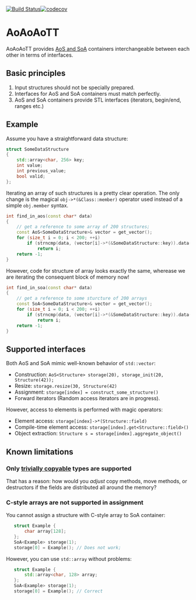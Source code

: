 [![Build Status](https://travis-ci.com/pavelkryukov/AoAoAoTT.svg?branch=master)](https://travis-ci.com/pavelkryukov/AoAoAoTT)[![codecov](https://codecov.io/gh/pavelkryukov/aoaoaott/branch/master/graph/badge.svg)](https://codecov.io/gh/pavelkryukov/aoaoaott)

# AoAoAoTT

AoAoAoTT provides [AoS and SoA](https://en.wikipedia.org/wiki/AOS_and_SOA) containers interchangeable between each other in terms of interfaces.

## Basic principles

1. Input structures should not be specially prepared.
2. Interfaces for AoS and SoA containers must match perfectly.
3. AoS and SoA containers provide STL interfaces (iterators, begin/end, ranges etc.)

## Example

Assume you have a straightforward data structure:

```c++
struct SomeDataStructure
{
    std::array<char, 256> key;
    int value;
    int previous_value;
    bool valid;
};
```

Iterating an array of such structures is a pretty clear operation. The only change is the magical `obj->*(&Class::member)` operator used instead of a simple `obj.member` syntax.
```c++
int find_in_aos(const char* data)
{
    // get a reference to some array of 200 structures;
    const AoS<SomeDataStructure>& vector = get_vector();
    for (size_t i = 0; i < 200; ++i)
        if (strncmp(data, (vector[i]->*(&SomeDataStructure::key)).data(), 256) == 0)
            return i;
    return -1;
}
```

However, code for structure of array looks exactly the same, wherease we are iterating the consequent block of memory now!
```c++
int find_in_soa(const char* data)
{
    // get a reference to some sturcture of 200 arrays
    const SoA<SomeDataStructure>& vector = get_vector();
    for (size_t i = 0; i < 200; ++i)
        if (strncmp(data, (vector[i]->*(&SomeDataStructure::key)).data(), 256) == 0)
            return i;
    return -1;
}
```

## Supported interfaces

Both AoS and SoA mimic well-known behavior of `std::vector`:

* Construction: `AoS<Structure> storage(20), storage_init(20, Structure(42));`
* Resize: `storage.resize(30, Structure(42)`
* Assignment: `storage[index] = construct_some_structure()`
* Forward iterators (Random access iterators are in progress).

However, access to elements is performed with magic operators:
* Element access: `storage[index]->*(Structure::field)`
* Compile-time element access: `storage[index].get<Structure::field>()` 
* Object extraction: `Structure s = storage[index].aggregate_object()`

## Known limitations

### Only [trivially copyable](https://en.cppreference.com/w/cpp/named_req/TriviallyCopyable) types are supported

That has a reason: how would you _adjust_ copy methods, move methods, or destructors if the fields are distributed all around the memory?

### C-style arrays are not supported in assignment

You cannot assign a structure with C-style array to SoA container:

```c++
   struct Example {
       char array[128];
   };
   SoA<Example> storage(1);
   storage[0] = Example(); // Does not work;
```

However, you can use `std::array` without problems:

```c++
   struct Example {
       std::array<char, 128> array;
   };
   SoA<Example> storage(1);
   storage[0] = Example(); // Correct
```

